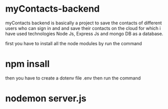 # myContacts-backend
myContacts backend is basically a project to save the contacts of different users who can sign in and and save their contacts on the cloud for which i have used technologies Node Js, Express Js and mongo DB as  a database.

first you have to install all the node modules by run the command 
# npm insall
then you have to create a dotenv file .env
then run the command 
# nodemon server.js
